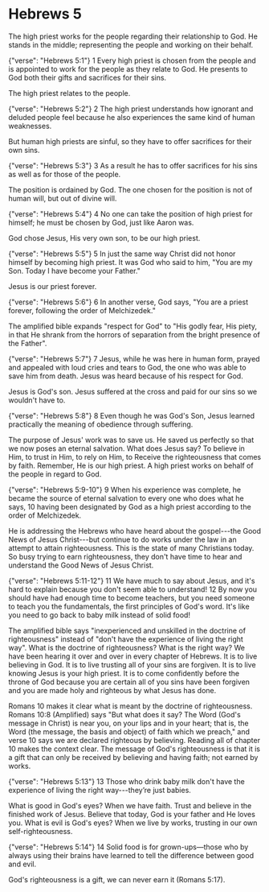 Hebrews 5
========================================================================

The high priest works for the people regarding their relationship to God.  He stands in the middle; representing the people and working on their behalf.

{"verse": "Hebrews 5:1"}
1 Every high priest is chosen from the people and is appointed to work for the people as they relate to God. He presents to God both their gifts and sacrifices for their sins.

The high priest relates to the people.

{"verse": "Hebrews 5:2"}
2 The high priest understands how ignorant and deluded people feel because he also experiences the same kind of human weaknesses.

But human high priests are sinful, so they have to offer sacrifices for their own sins.

{"verse": "Hebrews 5:3"}
3 As a result he has to offer sacrifices for his sins as well as for those of the people.

The position is ordained by God.  The one chosen for the position is not of human will, but out of divine will.

{"verse": "Hebrews 5:4"}
4 No one can take the position of high priest for himself; he must be chosen by God, just like Aaron was.

God chose Jesus, His very own son, to be our high priest.

{"verse": "Hebrews 5:5"}
5 In just the same way Christ did not honor himself by becoming high priest. It was God who said to him, "You are my Son. Today I have become your Father."

Jesus is our priest forever.

{"verse": "Hebrews 5:6"}
6 In another verse, God says, "You are a priest forever, following the order of Melchizedek."

The amplified bible expands "respect for God" to "His godly fear, His piety, in that He shrank from the horrors of separation from the bright presence of the Father".

{"verse": "Hebrews 5:7"}
7 Jesus, while he was here in human form, prayed and appealed with loud cries and tears to God, the one who was able to save him from death. Jesus was heard because of his respect for God.

Jesus is God's son.  Jesus suffered at the cross and paid for our sins so we wouldn't have to.

{"verse": "Hebrews 5:8"}
8 Even though he was God's Son, Jesus learned practically the meaning of obedience through suffering.

The purpose of Jesus' work was to save us.  He saved us perfectly so that we now poses an eternal salvation.  What does Jesus say?  To believe in Him, to trust in Him, to rely on Him, to Receive the righteousness that comes by faith.  Remember, He is our high priest.  A high priest works on behalf of the people in regard to God.

{"verse": "Hebrews 5:9-10"}
9 When his experience was complete, he became the source of eternal salvation to every one who does what he says, 10 having been designated by God as a high priest according to the order of Melchizedek.

He is addressing the Hebrews who have heard about the gospel---the Good News of Jesus Christ---but continue to do works under the law in an attempt to attain righteousness.  This is the state of many Christians today.  So busy trying to earn righteousness, they don't have time to hear and understand the Good News of Jesus Christ.

{"verse": "Hebrews 5:11-12"}
11 We have much to say about Jesus, and it's hard to explain because you don't seem able to understand!  12 By now you should have had enough time to become teachers, but you need someone to teach you the fundamentals, the first principles of God's word. It's like you need to go back to baby milk instead of solid food!

The amplified bible says "inexperienced and unskilled in the doctrine of righteousness" instead of "don't have the experience of living the right way".  What is the doctrine of righteousness?  What is the right way?  We have been hearing it over and over in every chapter of Hebrews.  It is to live believing in God.  It is to live trusting all of your sins are forgiven.  It is to live knowing Jesus is your high priest.  It is to come confidently before the throne of God because you are certain all of you sins have been forgiven and you are made holy and righteous by what Jesus has done.

Romans 10 makes it clear what is meant by the doctrine of righteousness.  Romans 10:8 (Amplified) says "But what does it say? The Word (God's message in Christ) is near you, on your lips and in your heart; that is, the Word (the message, the basis and object) of faith which we preach," and verse 10 says we are declared righteous by believing.  Reading all of chapter 10 makes the context clear.  The message of God's righteousness is that it is a gift that can only be received by believing and having faith; not earned by works.

{"verse": "Hebrews 5:13"}
13 Those who drink baby milk don't have the experience of living the right way---they’re just babies.

What is good in God's eyes?  When we have faith.  Trust and believe in the finished work of Jesus.  Believe that today, God is your father and He loves you.  What is evil is God's eyes?  When we live by works, trusting in our own self-righteousness.

{"verse": "Hebrews 5:14"}
14 Solid food is for grown-ups—those who by always using their brains have learned to tell the difference between good and evil.

God's righteousness is a gift, we can never earn it (Romans 5:17).
